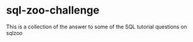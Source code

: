 # sql-zoo-challenge
This is a collection of the answer to some of the SQL tutorial questions on sqlzoo
